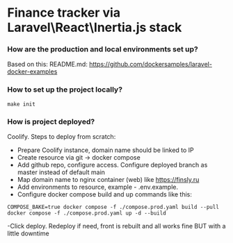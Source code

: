 # Finance tracker via Laravel\React\Inertia.js stack

### How are the production and local environments set up?
Based on this: README.md: https://github.com/dockersamples/laravel-docker-examples

### How to set up the project locally?
```
make init
```

### How is project deployed?
Coolify. Steps to deploy from scratch:
- Prepare Coolify instance, domain name should be linked to IP
- Create resource via git -> docker compose
- Add github repo, configure access. Configure deployed branch as master instead of default main 
- Map domain name to nginx container (web) like https://finsly.ru
- Add environments to resource, example - .env.example.
- Configure docker compose build and up commands like this:
```
COMPOSE_BAKE=true docker compose -f ./compose.prod.yaml build --pull
docker compose -f ./compose.prod.yaml up -d --build
```
-Click deploy. Redeploy if need, front is rebuilt and all works fine BUT with a little downtime
